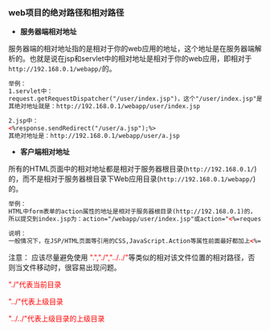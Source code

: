 ### web项目的绝对路径和相对路径

* **服务器端相对地址**

服务器端的相对地址指的是相对于你的web应用的地址，这个地址是在服务器端解析的。也就是说在jsp和servlet中的相对地址是相对于你的web应用，即相对于`http://192.168.0.1/webapp/`的。

```html
举例：
1.servlet中：
request.getRequestDispatcher("/user/index.jsp")，这个"/user/index.jsp"是相对于当前web应用的webapp目录的,
其绝对地址就是：http://192.168.0.1/webapp/user/index.jsp

2.jsp中：
<%response.sendRedirect("/user/a.jsp");%>
其绝对地址是：http://192.168.0.1/webapp/user/a.jsp
```

* **客户端相对地址**

所有的HTML页面中的相对地址都是相对于服务器根目录(`http://192.168.0.1/`)的，而不是相对于服务器根目录下Web应用目录(`http://192.168.0.1/webapp/`)的。

```html
举例：
HTML中form表单的action属性的地址是相对于服务器根目录(http://192.168.0.1)的，
所以提交到index.jsp为：action="/webapp/user/index.jsp"或action="<%=request.getContextPath()%>/user/a.jsp";

说明：
一般情况下，在JSP/HTML页面等引用的CSS,JavaScript.Action等属性前面最好都加上<%=request.getContextPath()%>，以确保所引用的文件都属于Web应用中的目录。
```

注意：
应该尽量避免使用 <font color="red">".","./","../../"</font>等类似的相对该文件位置的相对路径，否则当文件移动时，很容易出现问题。

  <font color="red">"./"代表当前目录</font>

  <font color="red">"../"代表上级目录</font>

  <font color="red">"../../"代表上级目录的上级目录</font>

